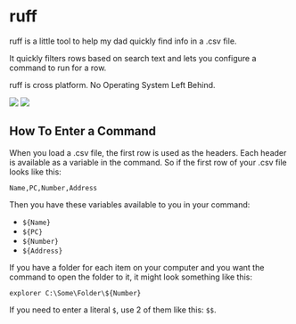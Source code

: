 # ruff

ruff is a little tool to help my dad quickly find info in a .csv file.

It quickly filters rows based on search text and lets you configure a command
to run for a row.

ruff is cross platform. No Operating System Left Behind.

![](http://superjoe.s3.amazonaws.com/temp/ruff-1.png)
![](http://superjoe.s3.amazonaws.com/temp/ruff-2.png)

## How To Enter a Command

When you load a .csv file, the first row is used as the headers. Each header
is available as a variable in the command. So if the first row of your .csv
file looks like this:

```
Name,PC,Number,Address
```

Then you have these variables available to you in your command:

 * `${Name}`
 * `${PC}`
 * `${Number}`
 * `${Address}`

If you have a folder for each item on your computer and you want the command to
open the folder to it, it might look something like this:

`explorer C:\Some\Folder\${Number}`

If you need to enter a literal `$`, use 2 of them like this: `$$`.
